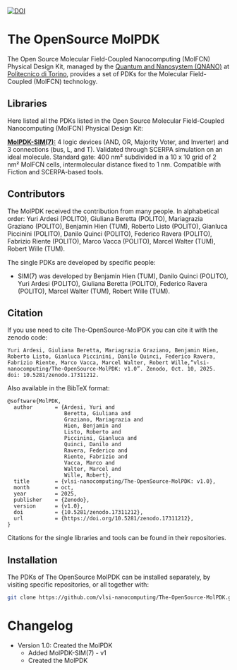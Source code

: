 [![DOI](https://zenodo.org/badge/DOI/10.5281/zenodo.17311212.svg)](https://doi.org/10.5281/zenodo.17311212)


# The OpenSource MolPDK
The Open Source Molecular Field-Coupled Nanocomputing (MolFCN) Physical Design Kit, managed by the [Quantum and Nanosystem (QNANO)](https://www.vlsilab.polito.it/) at [Politecnico di Torino](https://www.polito.it/), provides a set of PDKs for the Molecular Field-Coupled (MolFCN) technology.

## Libraries

Here listed all the PDKs listed in the  Open Source Molecular Field-Coupled Nanocomputing (MolFCN) Physical Design Kit:

[**MolPDK-SIM(7):**](https://github.com/vlsi-nanocomputing/SIM7/) 4 logic devices (AND, OR, Majority Voter, and Inverter) and 3 connections (bus, L, and T). Validated through SCERPA simulation on an ideal molecule. Standard gate: 400 nm² subdivided in a 10 x 10 grid of 2 nm² MolFCN cells, intermolecular distance fixed to 1 nm. Compatible with Fiction and SCERPA-based tools.

## Contributors

The MolPDK received the contribution from many people. In alphabetical order:
Yuri Ardesi (POLITO), Giuliana Beretta (POLITO), Mariagrazia Graziano (POLITO), Benjamin Hien (TUM), Roberto Listo (POLITO), Gianluca Piccinini (POLITO), Danilo Quinci (POLITO), Federico Ravera (POLITO), Fabrizio Riente (POLITO), Marco Vacca (POLITO), Marcel Walter (TUM), Robert Wille (TUM).

The single PDKs are developed by specific people:

* SIM(7) was developed by Benjamin Hien (TUM), Danilo Quinci (POLITO), Yuri Ardesi (POLITO), Giuliana Beretta (POLITO), Federico Ravera (POLITO), Marcel Walter (TUM), Robert Wille (TUM).

## Citation

If you use need to cite The-OpenSource-MolPDK you can cite it with the zenodo code:


```
Yuri Ardesi, Giuliana Beretta, Mariagrazia Graziano, Benjamin Hien, Roberto Listo, Gianluca Piccinini, Danilo Quinci, Federico Ravera, Fabrizio Riente, Marco Vacca, Marcel Walter, Robert Wille,“vlsi-nanocomputing/The-OpenSource-MolPDK: v1.0”. Zenodo, Oct. 10, 2025. doi: 10.5281/zenodo.17311212.
```

Also available in the BibTeX format:

```
@software{MolPDK,
  author       = {Ardesi, Yuri and
                  Beretta, Giuliana and
                  Graziano, Mariagrazia and
                  Hien, Benjamin and
                  Listo, Roberto and
                  Piccinini, Gianluca and
                  Quinci, Danilo and
                  Ravera, Federico and
                  Riente, Fabrizio and
                  Vacca, Marco and
                  Walter, Marcel and
                  Wille, Robert},
  title        = {vlsi-nanocomputing/The-OpenSource-MolPDK: v1.0},
  month        = oct,
  year         = 2025,
  publisher    = {Zenodo},
  version      = {v1.0},
  doi          = {10.5281/zenodo.17311212},
  url          = {https://doi.org/10.5281/zenodo.17311212},
}
```

Citations for the single libraries and tools can be found in their repositories. 

## Installation

The PDKs of The OpenSource MolPDK can be installed separately, by visiting specific repositories, or all together with:

```bash
git clone https://github.com/vlsi-nanocomputing/The-OpenSource-MolPDK.git
```

# Changelog

- Version 1.0: Created the MolPDK
    - Added MolPDK-SIM(7) - v1
    - Created the MolPDK

